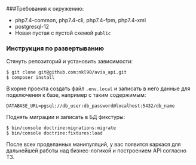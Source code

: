 ###Требования к окружению:
* php7.4-common, php7.4-cli, php7.4-fpm, php7.4-xml
* postgresql-12
* Новая пустая с пустой схемой `public`

### Инструкция по развертыванию

Стянуть репозиторий и установить зависимости:

```
$ git clone git@github.com:nkl90/avia_api.git
$ composer install
```
В корне проекта создать файл `.env.local` и записать в него данные для подключения к базе, например с таким содержимым:

```
DATABASE_URL=pgsql://db_user:db_password@localhost:5432/db_name
```

Поднять миграции и записать в БД фикстуры:

```
$ bin/console doctrine:migrations:migrate
$ bin/console doctrine:fixtures:load
```

После всех проделанных манипуляций, у вас появится каркася для дальнейшей работы над бизнес-логикой и построением API согласно ТЗ.


